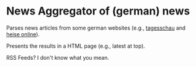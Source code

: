 # News Aggregator of (german) news

Parses news articles from some german websites (e.g., [tagesschau](https://wwww.tagesschau.de/) and [heise online](https://www.heise.de/)).

Presents the results in a HTML page (e.g., latest at top).

RSS Feeds? I don't know what you mean.